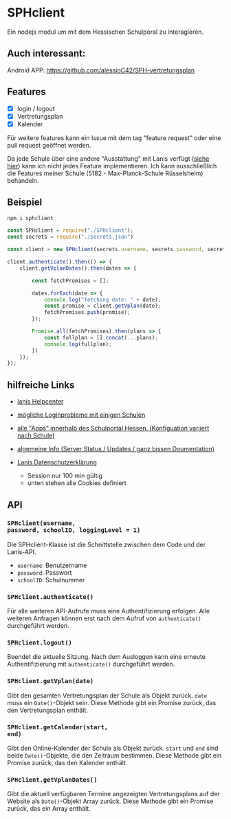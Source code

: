 # SPHclient

Ein nodejs modul um mit dem Hessischen Schulporal zu interagieren.

## Auch interessant:
Android APP: https://github.com/alessioC42/SPH-vertretungsplan

## Features

- [x] login / logout
- [x] Vertretungsplan
- [x] Kalender

Für weitere features kann ein Issue mit dem tag "feature request" oder eine pull request geöffnet werden.

Da jede Schule über eine andere "Ausstattung" mit Lanis verfügt (<a href="https://info.schulportal.hessen.de/das-sph/sph-ueberblick/sph-lernsys/">siehe hier</a>) kann ich nicht jedes Feature implementieren. Ich kann ausschließlich die Features meiner Schule (5182 - Max-Planck-Schule Rüsselsheim) behandeln.

## Beispiel

```bash
npm i sphclient
```

```javascript
const SPHclient = require("./SPHclient");
const secrets = require("./secrets.json")

const client = new SPHclient(secrets.username, secrets.password, secrets.schoolid);

client.authenticate().then(() => {
    client.getVplanDates().then(dates => {

        const fetchPromises = [];

        dates.forEach(date => {
            console.log("fetching date: " + date);
            const promise = client.getVplan(date);
            fetchPromises.push(promise);
        });

        Promise.all(fetchPromises).then(plans => {
            const fullplan = [].concat(...plans);
            console.log(fullplan);
        })
    });
});
```

## hilfreiche Links

- <a href="https://support.schulportal.hessen.de/knowledgebase.php">lanis Helpcenter</a>

- <a href="https://support.schulportal.hessen.de/knowledgebase.php?article=1087">mögliche Loginprobleme mit einigen Schulen</a>

- <a href="https://info.schulportal.hessen.de/das-sph/sph-ueberblick/sph-lernsys/"> alle "Apps" innerhalb des Schulportal Hessen. (Konfiguation variiert nach Schule)</a>

- <a href="https://info.schulportal.hessen.de/">algemeine Info (Server Status / Updates / ganz bissen Doumentation)</a>

- <a href="https://info.schulportal.hessen.de/datenschutzerklaerung">Lanis Datenschutzerklärung</a>
  - Session nur 100 min gültig
  - unten stehen alle Cookies definiert
## API

### <code>SPHclient(username, password, schoolID, loggingLevel = 1)</code>

Die SPHclient-Klasse ist die Schnittstelle zwischen dem Code und der Lanis-API.

- `username`: Benutzername
- `password`: Passwort
- `schoolID`: Schulnummer

### <code>SPHclient.authenticate()</code>

Für alle weiteren API-Aufrufe muss eine Authentifizierung erfolgen. Alle weiteren Anfragen können erst nach dem Aufruf von `authenticate()` durchgeführt werden.

### <code>SPHclient.logout()</code>

Beendet die aktuelle Sitzung. Nach dem Ausloggen kann eine erneute Authentifizierung mit `authenticate()` durchgeführt werden.

### <code>SPHclient.getVplan(date)</code>

Gibt den gesamten Vertretungsplan der Schule als Objekt zurück. `date` muss ein `Date()`-Objekt sein. Diese Methode gibt ein Promise zurück, das den Vertretungsplan enthält.

### <code>SPHclient.getCalendar(start, end)</code>

Gibt den Online-Kalender der Schule als Objekt zurück. `start` und `end` sind beide `Date()`-Objekte, die den Zeitraum bestimmen. Diese Methode gibt ein Promise zurück, das den Kalender enthält.

### <code>SPHclient.getVplanDates()</code>

Gibt die aktuell verfügbaren Termine angezeigten Vertretungsplans auf der Website als `Date()`-Objekt Array zurück. Diese Methode gibt ein Promise zurück, das ein Array enthält.
